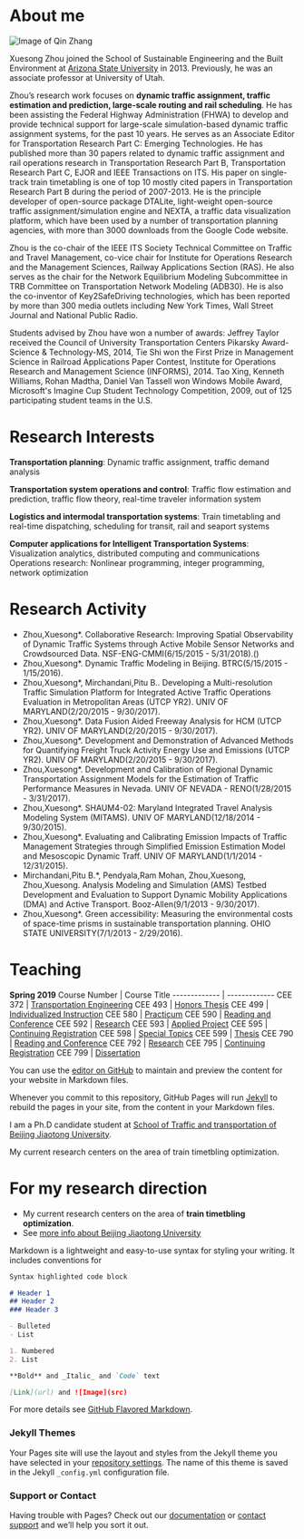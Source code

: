 # About me
![Image of Qin Zhang](https://octodex.github.com/images/yaktocat.png)


Xuesong Zhou joined the School of Sustainable Engineering and the Built Environment at [Arizona State University](https://isearch.asu.edu/profile/2182101) in 2013. Previously, he was an associate professor at University of Utah.


Zhou’s research work focuses on **dynamic traffic assignment, traffic estimation and prediction, large-scale routing and rail scheduling**. He has been assisting the Federal Highway Administration (FHWA) to develop and provide technical support for large-scale simulation-based dynamic traffic assignment systems, for the past 10 years. He serves as an Associate Editor for Transportation Research Part C: Emerging Technologies. He has published more than 30 papers related to dynamic traffic assignment and rail operations research in Transportation Research Part B, Transportation Research Part C, EJOR and IEEE Transactions on ITS. His paper on single-track train timetabling is one of top 10 mostly cited papers in Transportation Research Part B during the period of 2007-2013. He is the principle developer of open-source package DTALite, light-weight open-source traffic assignment/simulation engine and NEXTA, a traffic data visualization platform, which have been used by a number of transportation planning agencies, with more than 3000 downloads from the Google Code website.  


Zhou is the co-chair of the IEEE ITS Society Technical Committee on Traffic and Travel Management, co-vice chair for Institute for Operations Research and the Management Sciences, Railway Applications Section (RAS). He also serves as the chair for the Network Equilibrium Modeling Subcommittee in TRB Committee on Transportation Network Modeling (ADB30). He is also the co-inventor of Key2SafeDriving technologies, which has been reported by more than 300 media outlets including New York Times, Wall Street Journal and National Public Radio.


Students advised by Zhou have won a number of awards: Jeffrey Taylor received the Council of University Transportation Centers Pikarsky Award-Science & Technology-MS, 2014, Tie Shi won the First Prize in Management Science in Railroad Applications Paper Contest, Institute for Operations Research and Management Science (INFORMS), 2014. Tao Xing, Kenneth Williams, Rohan Madtha, Daniel Van Tassell won Windows Mobile Award, Microsoft's Imagine Cup Student Technology Competition, 2009, out of 125 participating student teams in the U.S.

# Research Interests

**Transportation planning**: Dynamic traffic assignment, traffic demand analysis

**Transportation system operations and control**: Traffic flow estimation and prediction, traffic flow theory, real-time traveler information system

**Logistics and intermodal transportation systems**: Train timetabling and real-time dispatching, scheduling for transit, rail and seaport systems

**Computer applications for Intelligent Transportation Systems**: Visualization analytics, distributed computing and communications
Operations research: Nonlinear programming, integer programming, network optimization

# Research Activity

- Zhou,Xuesong*. Collaborative Research: Improving Spatial Observability of Dynamic Traffic Systems through Active Mobile Sensor Networks and Crowdsourced Data. NSF-ENG-CMMI(6/15/2015 - 5/31/2018).()
- Zhou,Xuesong*. Dynamic Traffic Modeling in Beijing. BTRC(5/15/2015 - 1/15/2016).
- Zhou,Xuesong*, Mirchandani,Pitu B.. Developing a Multi-resolution Traffic Simulation Platform for Integrated Active Traffic Operations Evaluation in Metropolitan Areas (UTCP YR2). UNIV OF MARYLAND(2/20/2015 - 9/30/2017).
- Zhou,Xuesong*. Data Fusion Aided Freeway Analysis for HCM (UTCP YR2). UNIV OF MARYLAND(2/20/2015 - 9/30/2017).
- Zhou,Xuesong*. Development and Demonstration of Advanced Methods for Quantifying Freight Truck Activity Energy Use and Emissions (UTCP YR2). UNIV OF MARYLAND(2/20/2015 - 9/30/2017).
- Zhou,Xuesong*. Development and Calibration of Regional Dynamic Transportation Assignment Models for the Estimation of Traffic Performance Measures in Nevada. UNIV OF NEVADA - RENO(1/28/2015 - 3/31/2017).
- Zhou,Xuesong*. SHAUM4-02: Maryland Integrated Travel Analysis Modeling System (MITAMS). UNIV OF MARYLAND(12/18/2014 - 9/30/2015).
- Zhou,Xuesong*. Evaluating and Calibrating Emission Impacts of Traffic Management Strategies through Simplified Emission Estimation Model and Mesoscopic Dynamic Traff. UNIV OF MARYLAND(1/1/2014 - 12/31/2015).
- Mirchandani,Pitu B.*, Pendyala,Ram Mohan, Zhou,Xuesong, Zhou,Xuesong. Analysis Modeling and Simulation (AMS) Testbed Development and Evaluation to Support Dynamic Mobility Applications (DMA) and Active Transport. Booz-Allen(9/1/2013 - 9/30/2017).
- Zhou,Xuesong*. Green accessibility: Measuring the environmental costs of space-time prisms in sustainable transportation planning. OHIO STATE UNIVERSITY(7/1/2013 - 2/29/2016).

# Teaching
**Spring 2019**
Course Number | Course Title
------------- | -------------
CEE 372 | [Transportation Engineering](https://webapp4.asu.edu/catalog/course?s=CEE&n=372)
CEE 493 | [Honors Thesis](https://webapp4.asu.edu/catalog/course?s=CEE&n=493)
CEE 499 | [Individualized Instruction](https://webapp4.asu.edu/catalog/course?s=CEE&n=499)
CEE 580 | [Practicum](https://webapp4.asu.edu/catalog/course?s=CEE&n=580)
CEE 590 | [Reading and Conference](https://webapp4.asu.edu/catalog/course?s=CEE&n=590)
CEE 592 | [Research](https://webapp4.asu.edu/catalog/course?s=CEE&n=592)
CEE 593 | [Applied Project](https://webapp4.asu.edu/catalog/course?s=CEE&n=593)
CEE 595 | [Continuing Registration](https://webapp4.asu.edu/catalog/course?s=CEE&n=595)
CEE 598 | [Special Topics](https://webapp4.asu.edu/catalog/course?s=CEE&n=598)
CEE 599 | [Thesis](https://webapp4.asu.edu/catalog/course?s=CEE&n=599)
CEE 790 | [Reading and Conference](https://webapp4.asu.edu/catalog/course?s=CEE&n=790)
CEE 792 | [Research](https://webapp4.asu.edu/catalog/course?s=CEE&n=792)
CEE 795 | [Continuing Registration](https://webapp4.asu.edu/catalog/course?s=CEE&n=795)
CEE 799 | [Dissertation](https://webapp4.asu.edu/catalog/course?s=CEE&n=799)




You can use the [editor on GitHub](https://github.com/zhangqin635/zhangqin635.github.io/edit/master/README.md) to maintain and preview the content for your website in Markdown files.

Whenever you commit to this repository, GitHub Pages will run [Jekyll](https://jekyllrb.com/) to rebuild the pages in your site, from the content in your Markdown files.

I am a Ph.D candidate student at [School of Traffic and transportation of Beijing Jiaotong University](http://trans.njtu.edu.cn/cms/). 

My current research centers on the area of train timetbling optimization.

# For my research direction

- My current research centers on the area of **train timetbling optimization**. 
- See [more info about Beijing Jiaotong University](www.njtu.edu.cn/)

Markdown is a lightweight and easy-to-use syntax for styling your writing. It includes conventions for

```markdown
Syntax highlighted code block

# Header 1
## Header 2
### Header 3

- Bulleted
- List

1. Numbered
2. List

**Bold** and _Italic_ and `Code` text

[Link](url) and ![Image](src)
```

For more details see [GitHub Flavored Markdown](https://guides.github.com/features/mastering-markdown/).

### Jekyll Themes

Your Pages site will use the layout and styles from the Jekyll theme you have selected in your [repository settings](https://github.com/zhangqin635/zhangqin635.github.io/settings). The name of this theme is saved in the Jekyll `_config.yml` configuration file.

### Support or Contact

Having trouble with Pages? Check out our [documentation](https://help.github.com/categories/github-pages-basics/) or [contact support](https://github.com/contact) and we’ll help you sort it out.
